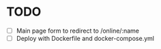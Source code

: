 # TODO

- [ ] Main page form to redirect to /online/:name
- [ ] Deploy with Dockerfile and docker-compose.yml
